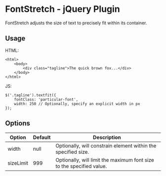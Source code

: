 # FontStretch - jQuery Plugin

FontStretch adjusts the size of text to precisely fit within its container.

## Usage

HTML:

    <html>
        <body>
            <div class="tagline">The quick brown fox...</div>
        </body>
    </html>

JS:

    $('.tagline').textfit({
        fontClass: 'particular-font',
        width: 250 // Optionally, specify an explicit width in px
    });

## Options

<table>
    <thead>
        <tr>
            <th>Option</th>
            <th>Default</th>
            <th>Description</th>
        </tr>
    </thead>
    <tbody>
        <tr>
            <td>width</td>
            <td>null</td>
            <td>Optionally, will constrain element within the specified size.</td>
        </tr>
        <tr>
            <td>sizeLimit</td>
            <td>999</td>
            <td>Optionally, will limit the maximum font size to the specified value.</td>
        </tr>
    </tbody>
</table>
